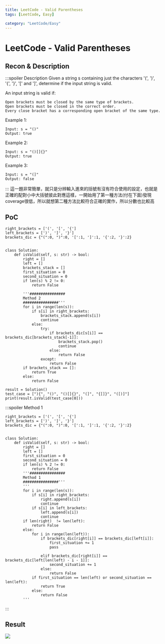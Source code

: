 ```yaml
---
title: LeetCode - Valid Parentheses
tags: [LeetCode, Easy]

category: "LeetCode/Easy"
---
```


# LeetCode - Valid Parentheses
<!-- more -->

## Recon & Description
:::spoiler Description
Given a string s containing just the characters '(', ')', '{', '}', '[' and ']', determine if the input string is valid.

An input string is valid if:

    Open brackets must be closed by the same type of brackets.
    Open brackets must be closed in the correct order.
    Every close bracket has a corresponding open bracket of the same type.

 

Example 1:
```
Input: s = "()"
Output: true
```
Example 2:
```
Input: s = "()[]{}"
Output: true
```
Example 3:
```
Input: s = "(]"
Output: false
```
:::
這一題非常簡單，就只是分辨輸入進來的括號有沒有符合使用的設定，也就是正確的配對小中大括號彼此對應這樣，一開始用了第一種方法(付在下面)發現coverage很低，所以就想第二種方法比較符合正確的實作，所以分數也比較高

## PoC
```python!
right_brackets = ['(', '[', '{']
left_brackets = [')', ']', '}']
brackets_dic = {"(":0, ")":0, '[':1, ']':1, '{':2, '}':2}


class Solution:
    def isValid(self, s: str) -> bool:
        right = []
        left = []
        brackets_stack = []
        first_situation = 0
        second_situation = 0
        if len(s) % 2 != 0:
            return False
        
        '''################
        Method 2
        ################'''
        for i in range(len(s)):
            if s[i] in right_brackets:
                brackets_stack.append(s[i])
                continue
            else:
                try:
                    if brackets_dic[s[i]] == brackets_dic[brackets_stack[-1]]:
                        brackets_stack.pop()
                        continue
                    else:
                        return False
                except:
                    return False
        if brackets_stack == []:
            return True
        else:
            return False
    
result = Solution()
test_case = ["){", "()", "()[]{}", "(]", "{[]}", "([)]"]
print(result.isValid(test_case[0]))
```

:::spoiler Method 1
```python!
right_brackets = ['(', '[', '{']
left_brackets = [')', ']', '}']
brackets_dic = {"(":0, ")":0, '[':1, ']':1, '{':2, '}':2}


class Solution:
    def isValid(self, s: str) -> bool:
        right = []
        left = []
        first_situation = 0
        second_situation = 0
        if len(s) % 2 != 0:
            return False
        '''################
        Method 1
        ################'''
        '''
        for i in range(len(s)):
            if s[i] in right_brackets:
                right.append(s[i])
                continue
            if s[i] in left_brackets:
                left.append(s[i])
                continue
        if len(right)  != len(left):
            return False
        else:
            for i in range(len(left)):
                if brackets_dic[right[i]] == brackets_dic[left[i]]:
                    first_situation += 1
                    pass
            
                elif brackets_dic[right[i]] == brackets_dic[left[len(left) - i - 1]]:
                    second_situation += 1
                else:
                    return False
            if first_situation == len(left) or second_situation == len(left):
                return True
            else:
                return False
        '''
```
:::

## Result
![](https://hackmd.io/_uploads/BJgRaNb3n.png)